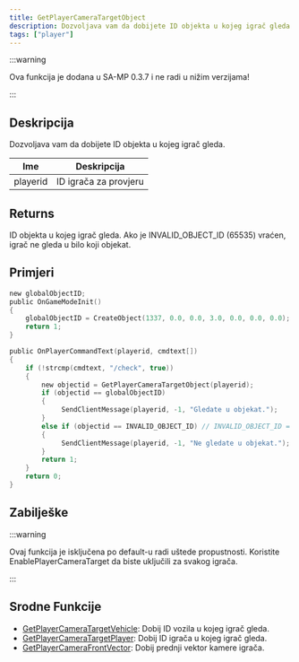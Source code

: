 ```yaml
---
title: GetPlayerCameraTargetObject
description: Dozvoljava vam da dobijete ID objekta u kojeg igrač gleda. 
tags: ["player"]
---
```


:::warning

Ova funkcija je dodana u SA-MP 0.3.7 i ne radi u nižim verzijama!

:::

## Deskripcija

Dozvoljava vam da dobijete ID objekta u kojeg igrač gleda.

| Ime      | Deskripcija            |
| -------- | ---------------------- |
| playerid | ID igrača za provjeru  |

## Returns

ID objekta u kojeg igrač gleda. Ako je INVALID_OBJECT_ID (65535) vraćen, igrač ne gleda u bilo koji objekat.

## Primjeri

```c
new globalObjectID;
public OnGameModeInit()
{
    globalObjectID = CreateObject(1337, 0.0, 0.0, 3.0, 0.0, 0.0, 0.0);
    return 1;
}

public OnPlayerCommandText(playerid, cmdtext[])
{
    if (!strcmp(cmdtext, "/check", true))
    {
        new objectid = GetPlayerCameraTargetObject(playerid);
        if (objectid == globalObjectID)
        {
             SendClientMessage(playerid, -1, "Gledate u objekat.");
        }
        else if (objectid == INVALID_OBJECT_ID) // INVALID_OBJECT_ID = 65535
        {
             SendClientMessage(playerid, -1, "Ne gledate u objekat.");
        }
        return 1;
    }
    return 0;
}
```

## Zabilješke

:::warning

Ovaj funkcija je isključena po default-u radi uštede propustnosti. Koristite EnablePlayerCameraTarget da biste uključili za svakog igrača. 

:::

## Srodne Funkcije

- [GetPlayerCameraTargetVehicle](GetplayerCameraTargetVehicle): Dobij ID vozila u kojeg igrač gleda.
- [GetPlayerCameraTargetPlayer](GetplayerCameraTargetPlayer): Dobij ID igrača u kojeg igrač gleda.
- [GetPlayerCameraFrontVector](GetPlayerCameraFrontVector): Dobij prednji vektor kamere igrača.
